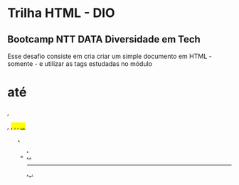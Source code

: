 # Trilha HTML - DIO
## Bootcamp NTT DATA Diversidade em Tech

Esse desafio consiste em cria criar um simple documento em HTML - somente - e
utilizar as tags estudadas no módulo

<h1> até <h6>, <p>, <mark>, <small>, <i>, <u>, <strong>, <ol>, <ul>, <li>, <a>, <hr>, <sub>, <sup>, <blockquote>